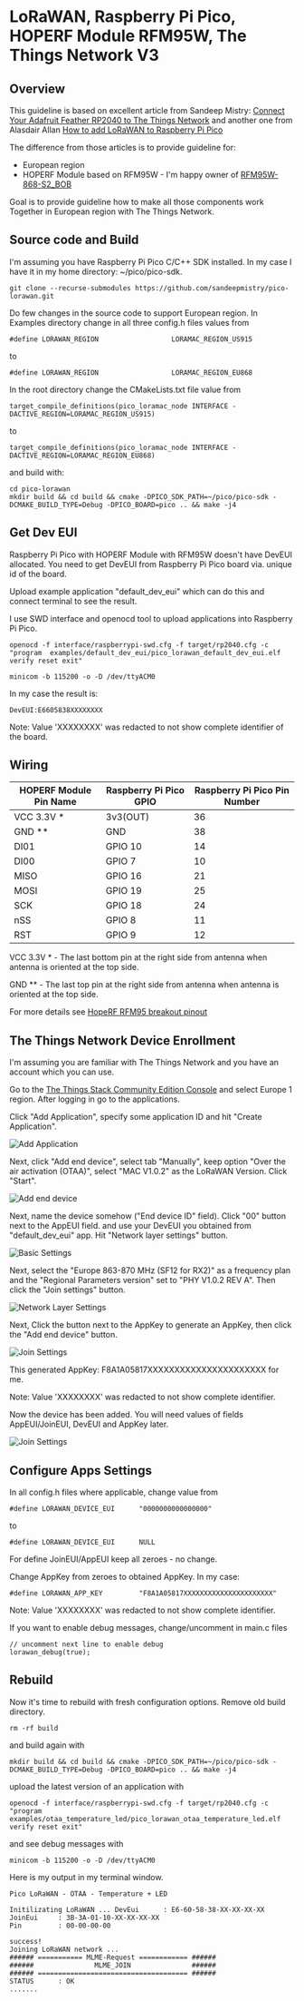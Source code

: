 # LoRaWAN, Raspberry Pi Pico, HOPERF Module RFM95W, The Things Network V3

## Overview

This guideline is based on excellent article from Sandeep Mistry: 
[Connect Your Adafruit Feather RP2040 to The Things Network](https://www.hackster.io/sandeep-mistry/connect-your-adafruit-feather-rp2040-to-the-things-network-5c0c84)
and another one from Alasdair Allan
[How to add LoRaWAN to Raspberry Pi Pico](https://www.raspberrypi.org/blog/how-to-add-lorawan-to-raspberry-pi-pico/)

The difference from those articles is to provide guideline for:

- European region
- HOPERF Module based on RFM95W - I'm happy owner of [RFM95W-868-S2_BOB](https://www.soselectronic.com/products/various/rfm95w-868-s2-bob-342652)

Goal is to provide guideline how to make all those components work Together in European region with The Things Network.

## Source code and Build

I'm assuming you have Raspberry Pi Pico C/C++ SDK installed. In my case I have it in my home directory: ~/pico/pico-sdk.

```
git clone --recurse-submodules https://github.com/sandeepmistry/pico-lorawan.git
```

Do few changes in the source code to support European region.
In Examples directory change in all three config.h files values from
```
#define LORAWAN_REGION                  LORAMAC_REGION_US915
```
to
```
#define LORAWAN_REGION                  LORAMAC_REGION_EU868
```

In the root directory change the CMakeLists.txt file value from
```
target_compile_definitions(pico_loramac_node INTERFACE -DACTIVE_REGION=LORAMAC_REGION_US915)
```
to
```
target_compile_definitions(pico_loramac_node INTERFACE -DACTIVE_REGION=LORAMAC_REGION_EU868)
```

and build with:

```
cd pico-lorawan
mkdir build && cd build && cmake -DPICO_SDK_PATH=~/pico/pico-sdk -DCMAKE_BUILD_TYPE=Debug -DPICO_BOARD=pico .. && make -j4
```

## Get Dev EUI

Raspberry Pi Pico with HOPERF Module with RFM95W doesn't have DevEUI allocated.
You need to get DevEUI from Raspberry Pi Pico board via. unique id of the board.

Upload example application "default_dev_eui" which can do this and connect terminal to see the result.

I use SWD interface and openocd tool to upload applications into Raspberry Pi Pico.

```
openocd -f interface/raspberrypi-swd.cfg -f target/rp2040.cfg -c "program  examples/default_dev_eui/pico_lorawan_default_dev_eui.elf verify reset exit"

minicom -b 115200 -o -D /dev/ttyACM0
```

In my case the result is:
```
DevEUI:E6605838XXXXXXXX
```

Note: Value 'XXXXXXXX' was redacted to not show complete identifier of the board.

## Wiring

HOPERF Module Pin Name | Raspberry Pi Pico GPIO | Raspberry Pi Pico Pin Number
--- | --- | ---
VCC 3.3V * | 3v3(OUT) | 36
GND ** | GND | 38
DI01 | GPIO 10 | 14
DI00 | GPIO 7 | 10
MISO | GPIO 16 | 21
MOSI | GPIO 19 | 25
SCK | GPIO 18 | 24
nSS | GPIO 8 | 11
RST | GPIO 9 | 12

VCC 3.3V * - The last bottom pin at the right side from antenna when antenna is oriented at the top side.

GND ** - The last top pin at the right side from antenna when antenna is oriented at the top side.

For more details see [HopeRF RFM95 breakout pinout](https://reuben.honigwachs.de/post/rfm95-breakout-board/)

## The Things Network Device Enrollment

I'm assuming you are familiar with The Things Network and you have an account which you can use.

Go to the [The Things Stack Community Edition Console](https://console.cloud.thethings.network/) and select Europe 1 region.
After logging in go to the applications.

Click "Add Application", specify some application ID and hit "Create Application".

![Add Application](Images/IMG001.jpg)

Next, click "Add end device", select tab "Manually", keep option "Over the air activation (OTAA)",
select "MAC V1.0.2" as the LoRaWAN Version.
Click "Start".

![Add end device](Images/IMG002.jpg)

Next, name the device somehow ("End device ID" field).
Click "00" button next to the AppEUI field.
and use your DevEUI you obtained from "default_dev_eui" app.
Hit "Network layer settings" button.

![Basic Settings](Images/IMG003.jpg)

Next, select the "Europe 863-870 MHz (SF12 for RX2)" as a frequency plan and the "Regional Parameters version" set to "PHY V1.0.2 REV A".
Then click the "Join settings" button.

![Network Layer Settings](Images/IMG004.jpg)

Next, Click the button next to the AppKey to generate an AppKey, then click the "Add end device" button.

![Join Settings](Images/IMG005.jpg)

This generated AppKey: F8A1A05817XXXXXXXXXXXXXXXXXXXXXX for me.

Note: Value 'XXXXXXXX' was redacted to not show complete identifier.

Now the device has been added. You will need values of fields AppEUI/JoinEUI, DevEUI and AppKey later.

![Join Settings](Images/IMG006.jpg)

## Configure Apps Settings

In all config.h files where applicable, change value from
```
#define LORAWAN_DEVICE_EUI      "0000000000000000"
```
to
```
#define LORAWAN_DEVICE_EUI      NULL
```

For define JoinEUI/AppEUI keep all zeroes - no change.

Change AppKey from zeroes to obtained AppKey.
In my case:
```
#define LORAWAN_APP_KEY         "F8A1A05817XXXXXXXXXXXXXXXXXXXXXX"
```

Note: Value 'XXXXXXXX' was redacted to not show complete identifier.

If you want to enable debug messages, change/uncomment in main.c files
```
// uncomment next line to enable debug
lorawan_debug(true);
```

## Rebuild

Now it's time to rebuild with fresh configuration options.
Remove old build directory.
```
rm -rf build
```

and build again with

```
mkdir build && cd build && cmake -DPICO_SDK_PATH=~/pico/pico-sdk -DCMAKE_BUILD_TYPE=Debug -DPICO_BOARD=pico .. && make -j4
```

upload the latest version of an application with

```
openocd -f interface/raspberrypi-swd.cfg -f target/rp2040.cfg -c "program  examples/otaa_temperature_led/pico_lorawan_otaa_temperature_led.elf verify reset exit"
```

and see debug messages with

```
minicom -b 115200 -o -D /dev/ttyACM0
```

Here is my output in my terminal window.

```
Pico LoRaWAN - OTAA - Temperature + LED

Initilizating LoRaWAN ... DevEui      : E6-60-58-38-XX-XX-XX-XX
JoinEui     : 3B-3A-01-10-XX-XX-XX-XX
Pin         : 00-00-00-00

success!
Joining LoRaWAN network ...
###### =========== MLME-Request ============ ######
######               MLME_JOIN               ######
###### ===================================== ######
STATUS      : OK
.......
```
